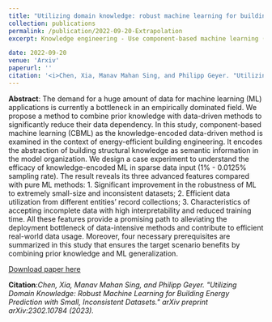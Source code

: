 ```yaml
---
title: "Utilizing domain knowledge: robust machine learning for building energy performance prediction with small, inconsistent datasets"
collection: publications
permalink: /publication/2022-09-20-Extrapolation
excerpt: Knowledge engineering - Use component-based machine learning (CBML) for better data utilization, model interpretability, and enable extrapolative prediction. ![image](https://user-images.githubusercontent.com/106488602/224159733-c0cc4e68-6609-4260-9f8c-27c1eb13ffbb.png)

date: 2022-09-20
venue: 'Arxiv'
paperurl: ''
citation: '<i>Chen, Xia, Manav Mahan Sing, and Philipp Geyer. "Utilizing Domain Knowledge: Robust Machine Learning for Building Energy Prediction with Small, Inconsistent Datasets." arXiv preprint arXiv:2302.10784 (2023).</i>'
---
```


**Abstract**: 
The demand for a huge amount of data for machine learning (ML) applications is currently a bottleneck in an empirically dominated field. We propose a method to combine prior knowledge with data-driven methods to significantly reduce their data dependency. In this study, component-based machine learning (CBML) as the knowledge-encoded data-driven method is examined in the context of energy-efficient building engineering. It encodes the abstraction of building structural knowledge as semantic information in the model organization. We design a case experiment to understand the efficacy of knowledge-encoded ML in sparse data input (1% - 0.0125% sampling rate). The result reveals its three advanced features compared with pure ML methods: 1. Significant improvement in the robustness of ML to extremely small-size and inconsistent datasets; 2. Efficient data utilization from different entities’ record collections; 3. Characteristics of accepting incomplete data with high interpretability and reduced training time. All these features provide a promising path to alleviating the deployment bottleneck of data-intensive methods and contribute to efficient real-world data usage. Moreover, four necessary prerequisites are summarized in this study that ensures the target scenario benefits by combining prior knowledge and ML generalization.

[Download paper here](https://arxiv.org/ftp/arxiv/papers/2302/2302.10784.pdf)

**Citation**:<i>Chen, Xia, Manav Mahan Sing, and Philipp Geyer. "Utilizing Domain Knowledge: Robust Machine Learning for Building Energy Prediction with Small, Inconsistent Datasets." arXiv preprint arXiv:2302.10784 (2023).</i>
